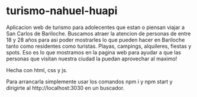 # turismo-nahuel-huapi
Aplicacion web de turismo para adolecentes que estan o piensan viajar a San Carlos de Bariloche.
Buscamos atraer la atencion de personas de entre 18 y 28 años para asi poder mostrarles lo que pueden hacer en Bariloche tanto como residentes como turistas.
Playas, campings, alquileres, fiestas y spots. Eso es lo que mostramos en la pagina web para ayudar a que las personas que visitan nuestra ciudad la puedan aprovechar al maximo!

Hecha con html, css y js.

Para arrancarla simplemente usar los comandos npm i y npm start y dirigirte al http://localhost:3030 en un buscador.

